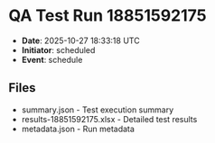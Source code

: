 # QA Test Run 18851592175

- **Date**: 2025-10-27 18:33:18 UTC
- **Initiator**: scheduled
- **Event**: schedule

## Files
- summary.json - Test execution summary
- results-18851592175.xlsx - Detailed test results
- metadata.json - Run metadata
